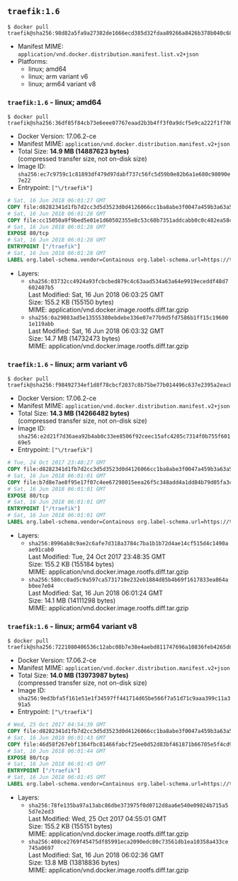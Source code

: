 ## `traefik:1.6`

```console
$ docker pull traefik@sha256:98d82a5fa9a27382de1666ecd385d32fdaa89266a8426b378b040c68c345bf85
```

-	Manifest MIME: `application/vnd.docker.distribution.manifest.list.v2+json`
-	Platforms:
	-	linux; amd64
	-	linux; arm variant v6
	-	linux; arm64 variant v8

### `traefik:1.6` - linux; amd64

```console
$ docker pull traefik@sha256:36df85f84cb73e6eee07767eaad2b3b4ff3f0a9dcf5e9ca222f1f700cb4abc88
```

-	Docker Version: 17.06.2-ce
-	Manifest MIME: `application/vnd.docker.distribution.manifest.v2+json`
-	Total Size: **14.9 MB (14887623 bytes)**  
	(compressed transfer size, not on-disk size)
-	Image ID: `sha256:ec7c9759c1c81893df479d97dabf737c56fc5d59b0e82b6a1e680c98090e7e22`
-	Entrypoint: `["\/traefik"]`

```dockerfile
# Sat, 16 Jun 2018 06:01:27 GMT
COPY file:d8282341d1fb7d2cc3d5d3523d0d4126066cc1ba8abe3f0047a459b3a63a5653 in /etc/ssl/certs/ 
# Sat, 16 Jun 2018 06:01:28 GMT
COPY file:cc15050a9f9bed5e01e1d60502355e8c53c60b7351addcabb0c0c482ea58c352 in / 
# Sat, 16 Jun 2018 06:01:28 GMT
EXPOSE 80/tcp
# Sat, 16 Jun 2018 06:01:28 GMT
ENTRYPOINT ["/traefik"]
# Sat, 16 Jun 2018 06:01:28 GMT
LABEL org.label-schema.vendor=Containous org.label-schema.url=https://traefik.io org.label-schema.name=Traefik org.label-schema.description=A modern reverse-proxy org.label-schema.version=v1.6.4 org.label-schema.docker.schema-version=1.0
```

-	Layers:
	-	`sha256:03732cc4924a93fcbcbed879c4c63aad534a63a64e9919eceddf48d7602407b5`  
		Last Modified: Sat, 16 Jun 2018 06:03:25 GMT  
		Size: 155.2 KB (155150 bytes)  
		MIME: application/vnd.docker.image.rootfs.diff.tar.gzip
	-	`sha256:0a29083ad5e13555380ebdebe336e07e77b9d5fd7586b1ff15c196001e119abb`  
		Last Modified: Sat, 16 Jun 2018 06:03:32 GMT  
		Size: 14.7 MB (14732473 bytes)  
		MIME: application/vnd.docker.image.rootfs.diff.tar.gzip

### `traefik:1.6` - linux; arm variant v6

```console
$ docker pull traefik@sha256:f98492734ef1d8f78cbcf2037c8b75be77b014496c637e2395a2eacbe91e25bb
```

-	Docker Version: 17.06.2-ce
-	Manifest MIME: `application/vnd.docker.distribution.manifest.v2+json`
-	Total Size: **14.3 MB (14266482 bytes)**  
	(compressed transfer size, not on-disk size)
-	Image ID: `sha256:e2d21f7d36aea92b4ab0c33ee8506f92ceec15afc4205c7314f0b755f60169e5`
-	Entrypoint: `["\/traefik"]`

```dockerfile
# Tue, 24 Oct 2017 23:48:27 GMT
COPY file:d8282341d1fb7d2cc3d5d3523d0d4126066cc1ba8abe3f0047a459b3a63a5653 in /etc/ssl/certs/ 
# Sat, 16 Jun 2018 06:01:01 GMT
COPY file:b7d8e7ae8f95e17f07c4ee67298015eea26f5c348add4a1dd84b79d05fa3c56d in / 
# Sat, 16 Jun 2018 06:01:01 GMT
EXPOSE 80/tcp
# Sat, 16 Jun 2018 06:01:01 GMT
ENTRYPOINT ["/traefik"]
# Sat, 16 Jun 2018 06:01:01 GMT
LABEL org.label-schema.vendor=Containous org.label-schema.url=https://traefik.io org.label-schema.name=Traefik org.label-schema.description=A modern reverse-proxy org.label-schema.version=v1.6.4 org.label-schema.docker.schema-version=1.0
```

-	Layers:
	-	`sha256:8996ab8c9ae2c6afe7d318a3784c7ba1b1b72d4ae14cf515d4c1490aae91cab0`  
		Last Modified: Tue, 24 Oct 2017 23:48:35 GMT  
		Size: 155.2 KB (155184 bytes)  
		MIME: application/vnd.docker.image.rootfs.diff.tar.gzip
	-	`sha256:580cc0ad5c9a597ca5731710e232eb1884d85b4b69f1617833ea864ab0ee7e04`  
		Last Modified: Sat, 16 Jun 2018 06:01:24 GMT  
		Size: 14.1 MB (14111298 bytes)  
		MIME: application/vnd.docker.image.rootfs.diff.tar.gzip

### `traefik:1.6` - linux; arm64 variant v8

```console
$ docker pull traefik@sha256:7221080406536c12abc08b7e38e4aebd811747696a10836feb4265d8b2830bc6
```

-	Docker Version: 17.06.2-ce
-	Manifest MIME: `application/vnd.docker.distribution.manifest.v2+json`
-	Total Size: **14.0 MB (13973987 bytes)**  
	(compressed transfer size, not on-disk size)
-	Image ID: `sha256:9ed3bfa5f161e51e1f34597ff441714d65be566f7a51d71c9aaa399c11a391a5`
-	Entrypoint: `["\/traefik"]`

```dockerfile
# Wed, 25 Oct 2017 04:54:39 GMT
COPY file:d8282341d1fb7d2cc3d5d3523d0d4126066cc1ba8abe3f0047a459b3a63a5653 in /etc/ssl/certs/ 
# Sat, 16 Jun 2018 06:01:43 GMT
COPY file:46d58f267ebf1364fbc81466fabcf25ee0d52d83bf461871b66705e5f4cd9241 in / 
# Sat, 16 Jun 2018 06:01:44 GMT
EXPOSE 80/tcp
# Sat, 16 Jun 2018 06:01:45 GMT
ENTRYPOINT ["/traefik"]
# Sat, 16 Jun 2018 06:01:45 GMT
LABEL org.label-schema.vendor=Containous org.label-schema.url=https://traefik.io org.label-schema.name=Traefik org.label-schema.description=A modern reverse-proxy org.label-schema.version=v1.6.4 org.label-schema.docker.schema-version=1.0
```

-	Layers:
	-	`sha256:78fe135ba97a13abc86dbe373975f0d0712d8aa6e540e09824b715a55d7e2ed3`  
		Last Modified: Wed, 25 Oct 2017 04:55:01 GMT  
		Size: 155.2 KB (155151 bytes)  
		MIME: application/vnd.docker.image.rootfs.diff.tar.gzip
	-	`sha256:408ce2769f45475df85991eca2090edc80c73561db1ea10358a433ce745a0697`  
		Last Modified: Sat, 16 Jun 2018 06:02:36 GMT  
		Size: 13.8 MB (13818836 bytes)  
		MIME: application/vnd.docker.image.rootfs.diff.tar.gzip
